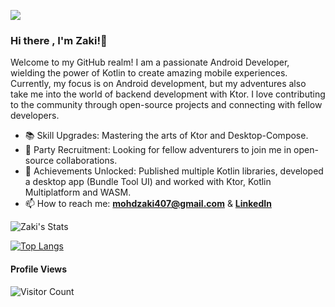 ![](http://ForTheBadge.com/images/badges/built-with-love.svg)

### Hi there , I'm Zaki!👋

Welcome to my GitHub realm! I am a passionate Android Developer, wielding the power of Kotlin to create amazing mobile experiences. Currently, my focus is on Android development, but my adventures also take me into the world of backend development with Ktor. I love contributing to the community through open-source projects and connecting with fellow developers.

- 📚 Skill Upgrades: Mastering the arts of Ktor and Desktop-Compose.
- 👫 Party Recruitment: Looking for fellow adventurers to join me in open-source collaborations.
- 📜 Achievements Unlocked: Published multiple Kotlin libraries, developed a desktop app (Bundle Tool UI) and worked with Ktor, Kotlin Multiplatform and WASM.
- 📫 How to reach me: [**mohdzaki407@gmail.com**](mailto:mohdzaki407@gmail.com) & [**LinkedIn**](https://www.linkedin.com/in/mohammad-zaki-60448a148/)

<img src="https://github-readme-stats.vercel.app/api?username=iammohdzaki&show_icons=true&theme=default" alt="Zaki's Stats" /> 

[![Top Langs](https://github-readme-stats.vercel.app/api/top-langs/?username=iammohdzaki&layout=donut-vertical)](https://github.com/anuraghazra/github-readme-stats)

  #### Profile Views
  
![Visitor Count](https://profile-counter.glitch.me/{iammohdzaki}/count.svg) 


